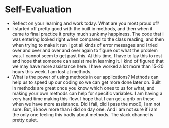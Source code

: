 # Self-Evaluation

- Reflect on your learning and work today. What are you most proud of?
 - I started off pretty good with the built in methods, and then when it came to final practice it pretty much sunk my happiness. The code that i was entering looked right when compared to the class reading, and then when trying to make it run i got all kinds of error messages and i tried over and over and over and over again to figure out what the problem was. I cannot seem to get past this. At this time, I have to lay this to rest and hope that someone can assist me in learning it. I kind of figured that we may have more assistance here. I have worked a lot more than 15-20 hours this week. I am lost at methods. 
- What is the power of using methods in our applications?
    Methods can help us to speed up our coding so we can get more done later on. Built in methods are great once you know which ones to us for what, and making your own methods can help for specific variables. I am having a very hard time making this flow. I hope that I can get a grib on these when we have more assistance. Did i fail, did i pass the mod0, I am not sure. But, i know more than i did on day one. And i am not sure if i am the only one feeling this badly about methods. The slack channel is pretty quiet.